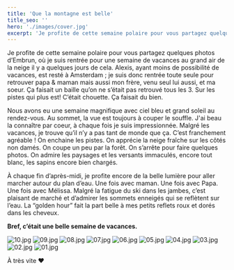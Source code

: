 ```yaml
---
title: 'Que la montagne est belle'
title_seo: ''
hero: './images/cover.jpg'
excerpt: 'Je profite de cette semaine polaire pour vous partagez quelques photos d’Embrun, où je suis rentrée pour une semaine de vacances au grand air de la neige il y a quelques jours de cela. Alexis, ayant moins de possibilité de vacances, est resté à Amsterdam ; je suis donc rentrée toute seule pour retrouver papa'
---
```


Je profite de cette semaine polaire pour vous partagez quelques photos d’Embrun, où je suis rentrée pour une semaine de vacances au grand air de la neige il y a quelques jours de cela. Alexis, ayant moins de possibilité de vacances, est resté à Amsterdam ; je suis donc rentrée toute seule pour retrouver papa & maman mais aussi mon frère, venu seul lui aussi, et ma soeur. Ça faisait un baille qu’on ne s’était pas retrouvé tous les 3. Sur les pistes qui plus est! C’était chouette. Ça faisait du bien.

Nous avons eu une semaine magnifique avec ciel bleu et grand soleil au rendez-vous. Au sommet, la vue est toujours à couper le souffle. J'ai beau la connaître par coeur, à chaque fois je suis impressionnée. Malgré les vacances, je trouve qu’il n’y a pas tant de monde que ça. C’est franchement agréable ! On enchaine les pistes. On apprécie la neige fraîche sur les côtés non damés. On coupe un peu par la forêt. On s’arrête pour faire quelques photos. On admire les paysages et les versants immaculés, encore tout blanc, les sapins encore bien chargés.

À chaque fin d’après-midi, je profite encore de la belle lumière pour aller marcher autour du plan d’eau. Une fois avec maman. Une fois avec Papa. Une fois avec Mélissa. Malgré la fatigue du ski dans les jambes, c’est plaisant de marché et d’admirer les sommets enneigés qui se reflètent sur l’eau. La “golden hour” fait la part belle à mes petits reflets roux et dorés dans les cheveux.

**Bref, c’était une belle semaine de vacances.**

<gallery>
<img alt="10.jpg" src="./images/10.jpg">
<img alt="09.jpg" src="./images/09.jpg">
<img alt="08.jpg" src="./images/08.jpg">
<img alt="07.jpg" src="./images/07.jpg">
<img alt="06.jpg" src="./images/06.jpg">
<img alt="05.jpg" src="./images/05.jpg">
<img alt="04.jpg" src="./images/04.jpg">
<img alt="03.jpg" src="./images/03.jpg">
<img alt="02.jpg" src="./images/02.jpg">
<img alt="01.jpg" src="./images/01.jpg">
</gallery>

À très vite ❤️
